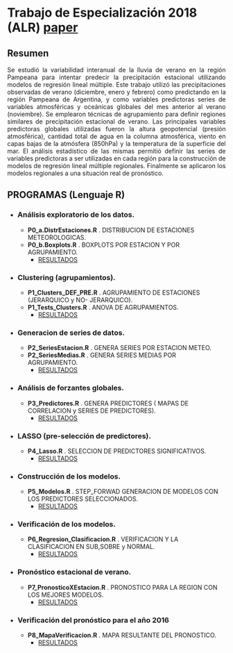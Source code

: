 # Trabajo de Especialización 2018 (ALR) [paper](../Doc/T_Esp_ALFREDO_ROLLA_2018_08_12.pdf)

## Resumen
<p align="justify" >
Se estudió la variabilidad interanual de la lluvia de verano en la región Pampeana para intentar predecir la precipitación estacional utilizando modelos de regresión lineal múltiple. Este trabajo utilizó las precipitaciones observadas de verano (diciembre, enero y febrero) como predictando en la región Pampeana de Argentina, y como variables predictoras series de variables atmosféricas y oceánicas globales del mes anterior al verano (noviembre). Se emplearon técnicas de agrupamiento para definir regiones similares de precipitación estacional de verano. Las principales variables predictoras globales utilizadas fueron la altura geopotencial (presión atmosférica), cantidad total de agua en la columna atmosférica, viento en capas bajas de la atmósfera (850hPa) y la temperatura de la superficie del mar. El análisis estadístico de las mismas permitió definir las series de variables predictoras a ser utilizadas en cada región para la construcción de modelos de regresión lineal múltiple regionales. Finalmente se aplicaron los modelos regionales a una situación real de pronóstico.
</p>

## PROGRAMAS (Lenguaje R)
   - ### Análisis exploratorio de los datos.
      - **P0_a.DistrEstaciones.R** . DISTRIBUCION DE ESTACIONES METEOROLOGICAS.  
      - **P0_b.Boxplots.R**        . BOXPLOTS POR ESTACION Y POR AGRUPAMIENTO.    
         - [RESULTADOS](https://github.com/alrolla/Especializacion_2018/tree/master/Analisis_Exploratorio)
   - ### Clustering (agrupamientos).       
      - **P1_Clusters_DEF_PRE.R**  . AGRUPAMIENTO DE ESTACIONES (JERARQUICO y  NO- JERARQUICO).  
      - **P1_Tests_Clusters.R**   . ANOVA DE AGRUPAMIENTOS.     
         - [RESULTADOS](https://github.com/alrolla/Especializacion_2018/tree/master/Agrupamientos)
   - ### Generacion de series de datos.
      - **P2_SeriesEstacion.R**  . GENERA SERIES POR ESTACION METEO.  
      - **P2_SeriesMedias.R**    . GENERA SERIES MEDIAS POR AGRUPAMIENTO.     
         - [RESULTADOS](https://github.com/alrolla/Especializacion_2018/tree/master/Series_Medias_Agrup_Estaciones)
   - ### Análisis de forzantes globales.         
      - **P3_Predictores.R**    . GENERA PREDICTORES ( MAPAS DE CORRELACION y SERIES DE PREDICTORES).     
         - [RESULTADOS](https://github.com/alrolla/Especializacion_2018/tree/master/Predictores)
   - ### LASSO (pre-selección de predictores).     
      - **P4_Lasso.R**    . SELECCION DE PREDICTORES SIGNIFICATIVOS.     
         - [RESULTADOS](https://github.com/alrolla/Especializacion_2018/tree/master/Lasso)
   - ### Construcción de los modelos.              
      - **P5_Modelos.R**    . STEP_FORWAD GENERACION DE MODELOS CON LOS PREDICTORES SELECCIONADOS.     
         - [RESULTADOS](https://github.com/alrolla/Especializacion_2018/tree/master/Modelos)
   - ### Verificación de los modelos.             
      - **P6_Regresion_Clasificacion.R**    . VERIFICACION Y LA CLASIFICACION EN SUB,SOBRE y NORMAL.     
         - [RESULTADOS](https://github.com/alrolla/Especializacion_2018/tree/master/Regresion_Clasificacion)
   - ### Pronóstico estacional de verano.      
      - **P7_PronosticoXEstacion.R**    . PRONOSTICO PARA LA REGION CON LOS MEJORES MODELOS.     
         - [RESULTADOS](https://github.com/alrolla/Especializacion_2018/tree/master/Pronostico)
   - ### Verificación del pronóstico para el año 2016     
      - **P8_MapaVerificacion.R**    . MAPA RESULTANTE DEL PRONOSTICO.     
         - [RESULTADOS](https://github.com/alrolla/Especializacion_2018/tree/master/Pronostico)




